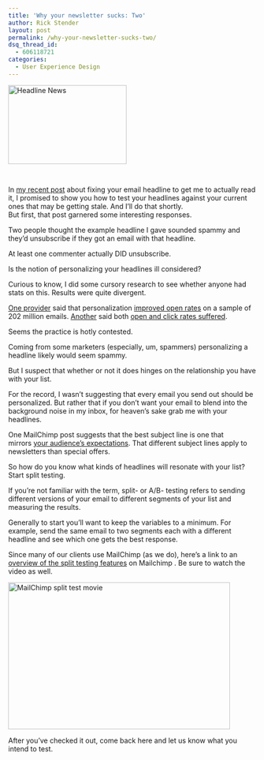 ```yaml
---
title: 'Why your newsletter sucks: Two'
author: Rick Stender
layout: post
permalink: /why-your-newsletter-sucks-two/
dsq_thread_id:
  - 606118721
categories:
  - User Experience Design
---
```

<a href="http://www.flickr.com/photos/47643206@N00/711658920" target="_blank"><img class="zemanta-img-inserted zemanta-img-configured alignleft" title="Headline News" alt="Headline News" src="http://farm2.static.flickr.com/1245/711658920_4b0ba3f41d_m.jpg" width="240" height="160" /></a>

<div class="zemanta-pixie" style="margin-top: 10px; height: 15px;">
  <img class="zemanta-pixie-img" style="border: none; float: right;" alt="" src="http://img.zemanta.com/pixy.gif?x-id=06c74f01-09ec-40ab-a101-9af0f46ff9f5" />
</div>

In [my recent post][1] about fixing your email headline to get me to actually read it, I promised to show you how to test your headlines against your current ones that may be getting stale. And I&#8217;ll do that shortly.  
But first, that post garnered some interesting responses.

Two people thought the example headline I gave sounded spammy and they&#8217;d unsubscribe if they got an email with that headline.

At least one commenter actually DID unsubscribe.

Is the notion of personalizing your headlines ill considered?

Curious to know, I did some cursory research to see whether anyone had stats on this. Results were quite divergent.

[One provider][2] said that personalization [improved open rates][3] on a sample of 202 million emails. [Another][4] said both [open and click rates suffered][5].

Seems the practice is hotly contested.

Coming from some marketers (especially, um, spammers) personalizing a headline likely would seem spammy.

But I suspect that whether or not it does hinges on the relationship you have with your list.

For the record, I wasn&#8217;t suggesting that every email you send out should be personalized. But rather that if you don&#8217;t want your email to blend into the background noise in my inbox, for heaven&#8217;s sake grab me with your headlines.

One MailChimp post suggests that the best subject line is one that mirrors [your audience&#8217;s expectations][6]. That different subject lines apply to newsletters than special offers.

So how do you know what kinds of headlines will resonate with your list? Start split testing.

If you&#8217;re not familiar with the term, split- or A/B- testing refers to sending different versions of your email to different segments of your list and measuring the results.

Generally to start you&#8217;ll want to keep the variables to a minimum. For example, send the same email to two segments each with a different headline and see which one gets the best response.

Since many of our clients use MailChimp (as we do), here&#8217;s a link to an [overview of the split testing features][7] on Mailchimp . Be sure to watch the video as well.

[<img class="aligncenter size-full wp-image-8774" title="mailchimp-ab-test-movie" alt="MailChimp split test movie" src="http://hypenotic.com/wordpress/wp-content/uploads/2012/03/mailchimp-ab-test-movie.jpg" width="450" height="298" />][8]

After you&#8217;ve checked it out, come back here and let us know what you intend to test.

 [1]: http://hypenotic.com/meaning-fulmarketing/8384/why-your-emails-suck-how-to-grab-me-by-the-eyeballs "Why your emails suck"
 [2]: http://www.eloqua.com/ "Eloqua"
 [3]: http://blog.eloqua.com/chart-emai-open-rates/ "How personalization increases open rates"
 [4]: http://www.mailermailer.com/ "Mailer Mailer"
 [5]: http://www.mailermailer.com/resources/metrics/2011/personalization.rwp "How personalization affects open rates"
 [6]: http://kb.mailchimp.com/article/how-do-i-know-if-im-writing-a-good-subject-line "How do I know if I'm writing a good headline?"
 [7]: http://mailchimp.com/features/ab-split-testing/ "Split testing on MailChimp"
 [8]: http://mailchimp.com/features/ab-split-testing/